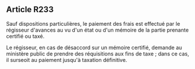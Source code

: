 Article R233
----
Sauf dispositions particulières, le paiement des frais est effectué par le
régisseur d'avances au vu d'un état ou d'un mémoire de la partie prenante
certifié ou taxé.

Le régisseur, en cas de désaccord sur un mémoire certifié, demande au ministère
public de prendre des réquisitions aux fins de taxe ; dans ce cas, il surseoit
au paiement jusqu'à taxation définitive.
